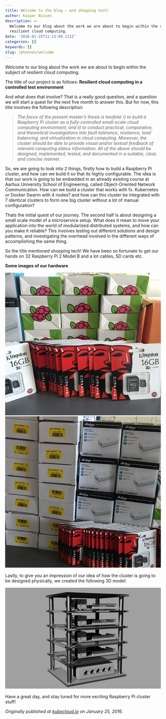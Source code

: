 ```yaml
---
title: Welcome to the blog — and shopping tech!
author: Kasper Nissen
description: >-
  Welcome to our blog about the work we are about to begin within the subject of
  resilient cloud computing.
date: '2016-01-25T11:13:09.121Z'
categories: []
keywords: []
slug: /phennex/welcome
---
```


Welcome to our blog about the work we are about to begin within the subject of resilient cloud computing.

The title of our project is as follows: **Resilient cloud computing in a controlled test environment**

And what does that involve? That is a really good question, and a question we will start a quest for the next five month to answer this. But for now, this title involves the following description:

> _The focus of the present master’s thesis is twofold: i) to build a Raspberry Pi cluster as a fully-controlled small-scale cloud computing environment; and ii) to conduct practical, comparative, and theoretical investigations into fault tolerance, resilience, load balancing, and virtualization in cloud computing. Moreover, the cluster should be able to provide visual and/or textual feedback of relevant computing status information. All of the above should be designed, implemented, tested, and documented in a suitable, clear, and concise manner._

So, we are going to look into 2 things, firstly how to build a Raspberry Pi cluster, and how can we build it so that its highly configurable. The idea is that our work is going to be embedded in an already existing course at Aarhus University School of Engineering, called Object-Oriented Network Communication. How can we build a cluster that works with fx. Kubernetes or Docker Swarm with 4 nodes? and how can this cluster be integrated with 7 identical clusters to form one big cluster without a lot of manual configuration?

Thats the initial quest of our journey. The second half is about designing a small scale model of a microservice setup. What does it mean to move your application into the world of modularized distributed systems, and how can you make it reliable? This involves testing out different solutions and design patterns, and investigating the overhead involved in the different ways of accomplishing the same thing.

So the title mentioned shopping tech! We have been so fortunate to get our hands on 32 Raspberry Pi 2 Model B and a lot cables, SD cards etc.

**Some images of our hardware**

![](/images/0__Rv0y5hBupkbAJ6QK.jpg)
![](/images/0__iPDpKQ__Yg0J__fZ8S.jpg)

Lastly, to give you an impression of our idea of how the cluster is going to be designed physically, we created the following 3D model:

![](/images/0__zE23QmRFuyQToRWd.jpg)

Have a great day, and stay tuned for more exciting Raspberry Pi cluster stuff!

_Originally published at_ [_kubecloud.io_](http://kubecloud.io/welcome-to-the-blog-and-shopping-tech/) _on January 25, 2016._